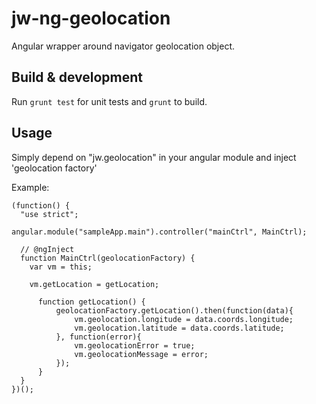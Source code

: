 # jw-ng-geolocation

Angular wrapper around navigator geolocation object.

## Build & development

Run `grunt test` for unit tests and `grunt` to build.

## Usage

Simply depend on "jw.geolocation" in your angular module and inject 'geolocation factory'

Example:

```
(function() {
  "use strict";

angular.module("sampleApp.main").controller("mainCtrl", MainCtrl);

  // @ngInject
  function MainCtrl(geolocationFactory) {
    var vm = this;

    vm.getLocation = getLocation;

      function getLocation() {
          geolocationFactory.getLocation().then(function(data){
              vm.geolocation.longitude = data.coords.longitude;
              vm.geolocation.latitude = data.coords.latitude;
          }, function(error){
              vm.geolocationError = true;
              vm.geolocationMessage = error;
          });
      }
  }
})();
```
